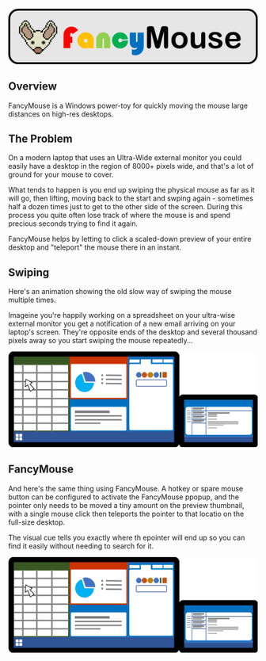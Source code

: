 ![](wiki/images/fancymouse-banner.png)

## Overview

FancyMouse is a Windows power-toy for quickly moving the mouse large distances on high-res desktops.


## The Problem

On a modern laptop that uses an Ultra-Wide external monitor you could easily have a desktop in the region of 8000+ pixels wide, and that's a lot of ground for your mouse to cover.

What tends to happen is you end up swiping the physical mouse as far as it will go, then lifting, moving back to the start and swping again - sometimes half a dozen times just to get to the other side of the screen. During this process you quite often lose track of where the mouse is and spend precious seconds trying to find it again.

FancyMouse helps by letting to click a scaled-down preview of your entire desktop and "teleport" the mouse there in an instant.

## Swiping

Here's an animation showing the old slow way of swiping the mouse multiple times.

Imageine you're happily working on a spreadsheet on your ultra-wise external monitor you get a notification of a new email arriving on your laptop's screen. They're opposite ends of the desktop and several thousand pixels away so you start swiping the mouse repeatedly...

![Swiping a mouse multiple times to move across a large monitor setup](wiki/images/swipe.gif)


## FancyMouse

And here's the same thing using FancyMouse. A hotkey or spare mouse button can be configured to activate the FancyMouse ppopup, and the pointer only needs to be moved a tiny amount on the preview thumbnail, with a single mouse click then teleports the pointer to that locatio on the full-size desktop.

The visual cue tells you exactly where th epointer will end up so you can find it easily without needing to search for it.

![Using FancyMouse to instantly teleport across a large monitor setup](wiki/images/fancy.gif)

